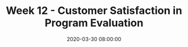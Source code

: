 ---
layout: single_presentation
name: week-12-customer-satisfaction-in-program-evaluation.md
title: "Week 12 - Customer Satisfaction in Program Evaluation"
date:  2020-03-30 08:00:00
presentation_id: 6iFFPR
permalink: /presentations/6iFFPR/
redirect_from:
  - /presentations/6iFFPR/week-12-customer-satisfaction-in-program-evaluation
slides: 
  - slide_name: deck-5118-large-0.jpeg
    slide_text: >
      <p>Program Evaluations
      Customer Satisfaction Jacob Campbell, LICSW Heritage University
      Learning how we as practitioner or organizations are doing with service delivery
      Spring 2020 SOWK 460</p>
      
  - slide_name: deck-5118-large-1.jpeg
    slide_text: >
      <p>Focus Group Interviews
      A group process the allows views of multiple people Structured to allow minority views and differences of opinions Investigate unanticipated discussion points (Kapp &amp; Anderson, 2010)
      Jacob Campbell, LICSW Heritage University SOWK 460 Spring 2020</p>
      
  - slide_name: deck-5118-large-2.jpeg
    slide_text: >
      <p>Focus Group Interviews Paraphrase and restate comments frequently Seek other opinions (ask group for agreement). Attempt to engage all parties. Review positions of the entire group and verify that you have understanding Open floor for other areas of interest of the group Don’t be afraid to control discussion, and move on when somebody is not sharing the talking Move discussion from heated argument bye naming the positions and moving on (Kapp &amp; Anderson, 2010)
      Jacob Campbell, LICSW Heritage University SOWK 460 Spring 2020</p>
      
  - slide_name: deck-5118-large-3.jpeg
    slide_text: >
      <p>Focus Group Interviews
      https://docs.google.com/document/d/ 1WDXv5LIZ73Qib8mXzue9n4uXlaFYnIp -Z2rTwGB5Hwg/edit?usp=sharing
      (Kapp &amp; Anderson, 2010)
      Jacob Campbell, LICSW Heritage University SOWK 460 Spring 2020</p>
      
  - slide_name: deck-5118-large-4.jpeg
    slide_text: >
      <p>Creating a Customer Service Questionnaire
      ❖
      How well does the instrument fit the service setting?
      ❖
      Does the instrument provide an overall assessment or is it more topic specific?
      ❖
      Does the language fit my population?
      Jacob Campbell, LICSW Heritage University SOWK 460 Spring 2020</p>
      
  - slide_name: deck-5118-large-5.jpeg
    slide_text: >
      <p>https://docs.google.com/document/d/1GSi0JKwP6UHHWqyTBccoWTbIVp1pZep9 Y73CWgyIQE/edit?usp=sharing
      Jacob Campbell, LICSW Heritage University SOWK 460 Spring 2020</p>
      
presentation_description: >
  <p>Specific ideas for completing customer satisfaction in program evaluation</p>
  
downloadable_slides: deck-5118.pdf
slides_count: 6
header:
  teaser: deck-5118-thumb-0.jpeg
presentation_video:
location: "Heritage University"
tags:
  - Heritage University
  - BASW Program
  - SOWK 460w
---